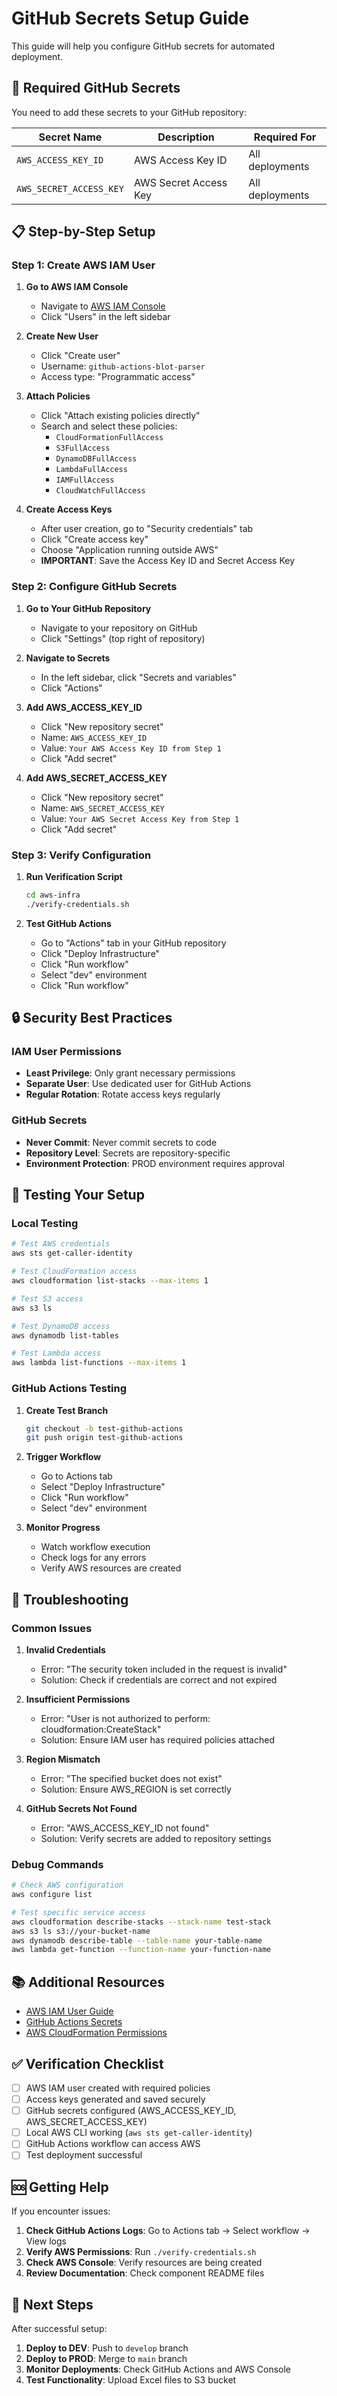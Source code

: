 # GitHub Secrets Setup Guide

This guide will help you configure GitHub secrets for automated deployment.

## 🔐 Required GitHub Secrets

You need to add these secrets to your GitHub repository:

| Secret Name | Description | Required For |
|-------------|-------------|--------------|
| `AWS_ACCESS_KEY_ID` | AWS Access Key ID | All deployments |
| `AWS_SECRET_ACCESS_KEY` | AWS Secret Access Key | All deployments |

## 📋 Step-by-Step Setup

### Step 1: Create AWS IAM User

1. **Go to AWS IAM Console**
   - Navigate to [AWS IAM Console](https://console.aws.amazon.com/iam/)
   - Click "Users" in the left sidebar

2. **Create New User**
   - Click "Create user"
   - Username: `github-actions-blot-parser`
   - Access type: "Programmatic access"

3. **Attach Policies**
   - Click "Attach existing policies directly"
   - Search and select these policies:
     - `CloudFormationFullAccess`
     - `S3FullAccess`
     - `DynamoDBFullAccess`
     - `LambdaFullAccess`
     - `IAMFullAccess`
     - `CloudWatchFullAccess`

4. **Create Access Keys**
   - After user creation, go to "Security credentials" tab
   - Click "Create access key"
   - Choose "Application running outside AWS"
   - **IMPORTANT**: Save the Access Key ID and Secret Access Key

### Step 2: Configure GitHub Secrets

1. **Go to Your GitHub Repository**
   - Navigate to your repository on GitHub
   - Click "Settings" (top right of repository)

2. **Navigate to Secrets**
   - In the left sidebar, click "Secrets and variables"
   - Click "Actions"

3. **Add AWS_ACCESS_KEY_ID**
   - Click "New repository secret"
   - Name: `AWS_ACCESS_KEY_ID`
   - Value: `Your AWS Access Key ID from Step 1`
   - Click "Add secret"

4. **Add AWS_SECRET_ACCESS_KEY**
   - Click "New repository secret"
   - Name: `AWS_SECRET_ACCESS_KEY`
   - Value: `Your AWS Secret Access Key from Step 1`
   - Click "Add secret"

### Step 3: Verify Configuration

1. **Run Verification Script**
   ```bash
   cd aws-infra
   ./verify-credentials.sh
   ```

2. **Test GitHub Actions**
   - Go to "Actions" tab in your GitHub repository
   - Click "Deploy Infrastructure"
   - Click "Run workflow"
   - Select "dev" environment
   - Click "Run workflow"

## 🔒 Security Best Practices

### IAM User Permissions
- **Least Privilege**: Only grant necessary permissions
- **Separate User**: Use dedicated user for GitHub Actions
- **Regular Rotation**: Rotate access keys regularly

### GitHub Secrets
- **Never Commit**: Never commit secrets to code
- **Repository Level**: Secrets are repository-specific
- **Environment Protection**: PROD environment requires approval

## 🧪 Testing Your Setup

### Local Testing
```bash
# Test AWS credentials
aws sts get-caller-identity

# Test CloudFormation access
aws cloudformation list-stacks --max-items 1

# Test S3 access
aws s3 ls

# Test DynamoDB access
aws dynamodb list-tables

# Test Lambda access
aws lambda list-functions --max-items 1
```

### GitHub Actions Testing
1. **Create Test Branch**
   ```bash
   git checkout -b test-github-actions
   git push origin test-github-actions
   ```

2. **Trigger Workflow**
   - Go to Actions tab
   - Select "Deploy Infrastructure"
   - Click "Run workflow"
   - Select "dev" environment

3. **Monitor Progress**
   - Watch workflow execution
   - Check logs for any errors
   - Verify AWS resources are created

## 🚨 Troubleshooting

### Common Issues

1. **Invalid Credentials**
   - Error: "The security token included in the request is invalid"
   - Solution: Check if credentials are correct and not expired

2. **Insufficient Permissions**
   - Error: "User is not authorized to perform: cloudformation:CreateStack"
   - Solution: Ensure IAM user has required policies attached

3. **Region Mismatch**
   - Error: "The specified bucket does not exist"
   - Solution: Ensure AWS_REGION is set correctly

4. **GitHub Secrets Not Found**
   - Error: "AWS_ACCESS_KEY_ID not found"
   - Solution: Verify secrets are added to repository settings

### Debug Commands

```bash
# Check AWS configuration
aws configure list

# Test specific service access
aws cloudformation describe-stacks --stack-name test-stack
aws s3 ls s3://your-bucket-name
aws dynamodb describe-table --table-name your-table-name
aws lambda get-function --function-name your-function-name
```

## 📚 Additional Resources

- [AWS IAM User Guide](https://docs.aws.amazon.com/IAM/latest/UserGuide/)
- [GitHub Actions Secrets](https://docs.github.com/en/actions/security-guides/encrypted-secrets)
- [AWS CloudFormation Permissions](https://docs.aws.amazon.com/AWSCloudFormation/latest/UserGuide/using-iam-template.html)

## ✅ Verification Checklist

- [ ] AWS IAM user created with required policies
- [ ] Access keys generated and saved securely
- [ ] GitHub secrets configured (AWS_ACCESS_KEY_ID, AWS_SECRET_ACCESS_KEY)
- [ ] Local AWS CLI working (`aws sts get-caller-identity`)
- [ ] GitHub Actions workflow can access AWS
- [ ] Test deployment successful

## 🆘 Getting Help

If you encounter issues:

1. **Check GitHub Actions Logs**: Go to Actions tab → Select workflow → View logs
2. **Verify AWS Permissions**: Run `./verify-credentials.sh`
3. **Check AWS Console**: Verify resources are being created
4. **Review Documentation**: Check component README files

## 🔄 Next Steps

After successful setup:

1. **Deploy to DEV**: Push to `develop` branch
2. **Deploy to PROD**: Merge to `main` branch
3. **Monitor Deployments**: Check GitHub Actions and AWS Console
4. **Test Functionality**: Upload Excel files to S3 bucket
